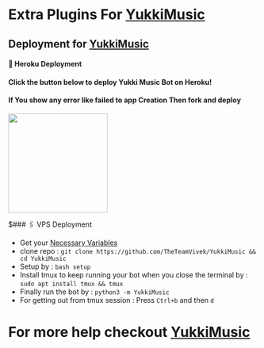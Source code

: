 # Extra Plugins For [YukkiMusic](https://github.com/TheTeamVivek/YukkiMusic)


## Deployment for [YukkiMusic](https://github.com/TheTeamVivek/YukkiMusic)

#### 🚀 Heroku Deployment

<h4>Click the button below to deploy Yukki Music Bot on Heroku!</h4>    
<h4>If You show any error like failed to app Creation Then fork and deploy </h4>
<a href="https://dashboard.heroku.com/new?template=https://github.com/TheTeamVivek/YukkiMusic"><img src="https://img.shields.io/badge/Deploy%20To%20Heroku-redornage?style=for-the-badge&logo=heroku" width="200""/></a>


$### 🖇 VPS Deployment
- Get your [Necessary Variables](https://github.com/TheTeamVivek/YukkiMusic/blob/master/sample.env)
- clone repo : `git clone https://github.com/TheTeamVivek/YukkiMusic && cd YukkiMusic`
- Setup by : `bash setup`
- Install tmux to keep running your bot when you close the terminal by :
`sudo apt install tmux && tmux`
- Finally run the bot by :
`python3 -m YukkiMusic`
- For getting out from tmux session : Press `Ctrl+b` and then `d`<br>


# For more help checkout [YukkiMusic](https://github.com/TheTeamVivek/YukkiMusic)
